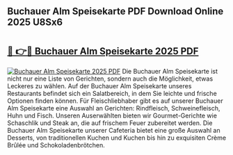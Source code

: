 ## Buchauer Alm Speisekarte PDF Download Online 2025 U8Sx6

# <h2><a href="http://gc5yrs.nevu.top/?p=Buchauer+Alm+Speisekarte">🔗 👉🔴 Buchauer Alm Speisekarte 2025 PDF</a></h2>

[![Buchauer Alm Speisekarte 2025 PDF](https://i.imgur.com/dBaPXMq.png)](http://gc5yrs.nevu.top/?p=Buchauer+Alm+Speisekarte)
Die Buchauer Alm Speisekarte ist nicht nur eine Liste von Gerichten, sondern auch die Möglichkeit, etwas Leckeres zu wählen. Auf der Buchauer Alm Speisekarte unseres Restaurants befindet sich ein Salatbereich, in dem Sie leichte und frische Optionen finden können. Für Fleischliebhaber gibt es auf unserer Buchauer Alm Speisekarte eine Auswahl an Gerichten: Rindfleisch, Schweinefleisch, Huhn und Fisch. Unseren Auserwählten bieten wir Gourmet-Gerichte wie Schaschlik und Steak an, die auf frischem Feuer zubereitet werden. Die Buchauer Alm Speisekarte unserer Cafeteria bietet eine große Auswahl an Desserts, von traditionellen Kuchen und Kuchen bis hin zu exquisiten Crème Brûlée und Schokoladenbrötchen.
